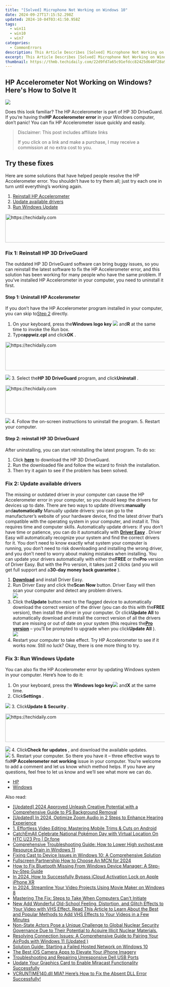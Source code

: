 ```yaml
---
title: "[Solved] Microphone Not Working on Windows 10"
date: 2024-09-27T17:15:52.298Z
updated: 2024-10-04T03:41:50.958Z
tags:
  - win11
  - win10
  - win7
categories:
  - CommonErrors
description: This Article Describes [Solved] Microphone Not Working on Windows 10
excerpt: This Article Describes [Solved] Microphone Not Working on Windows 10
thumbnail: https://thmb.techidaily.com/22d9fd7a65c91efdcc82425d640f28a9aea80bb6b14188ff789f4577f0c290a1.jpg
---
```


## HP Accelerometer Not Working on Windows? Here's How to Solve It

![](https://images.drivereasy.com/wp-content/uploads/2018/09/img_5b9a2aa75c8a0.png)

Does this look familiar?  The HP Accelerometer is part of HP 3D DriveGuard. If you’re having the**HP Accelerometer error** in your Windows computer, don’t panic! You can fix HP Accelerometer issue quickly and easily.

>  Disclaimer: This post includes affiliate links
>
>  If you click on a link and make a purchase, I may receive a commission at no extra cost to you.
>

## Try these fixes

 Here are some solutions that have helped people resolve the HP Accelerometer error. You shouldn’t have to try them all; just try each one in turn until everything’s working again.

1. [Reinstall HP Accelerometer](https://tools.techidaily.com/drivereasy/download/)
2. [Update available drivers](https://tools.techidaily.com/drivereasy/download/)
3. [Run Windows Update](https://tools.techidaily.com/drivereasy/download/)

<!-- affiliate ads begin -->
<a href="https://appsumo.8odi.net/c/5597632/2043593/7443" target="_top" id="2043593">
  <img src="//a.impactradius-go.com/display-ad/7443-2043593" border="0" alt="https://techidaily.com" width="728" height="90"/>
</a>
<img height="0" width="0" src="https://appsumo.8odi.net/i/5597632/2043593/7443" style="position:absolute;visibility:hidden;" border="0" />
<!-- affiliate ads end -->

### Fix 1: Reinstall HP 3D DriveGuard

 The outdated HP 3D DriveGuard software can bring buggy issues, so you can reinstall the latest software to fix the HP Accelerometer error, and this solution has been working for many people who have the same problem.  If you’ve installed HP Accelerometer in your computer, you need to uninstall it first.

#### Step 1: Uninstall HP Accelerometer

 If you don’t have the HP Accelerometer program installed in your computer, you can skip to[Step 2](https://tools.techidaily.com/drivereasy/download/) directly.

1. On your keyboard, press the**Windows logo key** ![](https://images.drivereasy.com/wp-content/uploads/2018/02/win-key-3.png) and**R** at the same time to invoke the Run box.
2. Type**appwiz.cpl** and click**OK** .  

<!-- affiliate ads begin -->
<a href="https://appsumo.8odi.net/c/5597632/2087409/7443" target="_top" id="2087409">
  <img src="//a.impactradius-go.com/display-ad/7443-2087409" border="0" alt="https://techidaily.com" width="728" height="90"/>
</a>
<img height="0" width="0" src="https://appsumo.8odi.net/i/5597632/2087409/7443" style="position:absolute;visibility:hidden;" border="0" />
<!-- affiliate ads end -->

![](https://images.drivereasy.com/wp-content/uploads/2018/09/img_5b9a2ce28f718.jpg)
3. Select the**HP 3D DriveGuard** program, and click**Uninstall** .  

<!-- affiliate ads begin -->
<a href="https://appsumo.8odi.net/c/5597632/2111967/7443" target="_top" id="2111967">
  <img src="//a.impactradius-go.com/display-ad/7443-2111967" border="0" alt="https://techidaily.com" width="728" height="90"/>
</a>
<img height="0" width="0" src="https://appsumo.8odi.net/i/5597632/2111967/7443" style="position:absolute;visibility:hidden;" border="0" />
<!-- affiliate ads end -->

![](https://images.drivereasy.com/wp-content/uploads/2018/09/Snap34-1.jpg)
4. Follow the on-screen instructions to uninstall the program.
5. Restart your computer.

#### Step 2: reinstall HP 3D DriveGuard

 After uninstalling, you can start reinstalling the latest program. To do so:

1. Click **[here](https://ftp.hp.com/pub/softpaq/sp84501-85000/sp84595.exe)**  to download the HP 3D DriveGuard.
2. Run the downloaded file and follow the wizard to finish the installation.
3. Then try it again to see if the problem has been solved.

### Fix 2: Update available drivers

 The missing or outdated driver in your computer can cause the HP Accelerometer error in your computer, so you should keep the drivers for devices up to date.  There are two ways to update drivers:**manually** and**automatically**  Manually update drivers: you can go to the manufacturer’s website of your hardware device, find the latest driver that’s compatible with the operating system in your computer, and install it. This requires time and computer skills.  Automatically update drivers: if you don’t have time or patience, you can do it automatically with **[Driver Easy](https://tools.techidaily.com/drivereasy/download/)**  .  Driver Easy will automatically recognize your system and find the correct drivers for it. You don’t need to know exactly what system your computer is running, you don’t need to risk downloading and installing the wrong driver, and you don’t need to worry about making mistakes when installing.  You can update your drivers automatically with either the**FREE** or the**Pro** version of Driver Easy. But with the Pro version, it takes just 2 clicks (and you will get full support and a**30-day money back guarantee** ).

1. [**Download**](https://tools.techidaily.com/drivereasy/download/) and install Driver Easy.
2. Run Driver Easy and click the**Scan Now** button. Driver Easy will then scan your computer and detect any problem drivers.  
![](https://images.drivereasy.com/wp-content/uploads/2018/09/img_5b9a3059f20b9.jpg)
3. Click the**Update** button next to the flagged device to automatically download the correct version of the driver (you can do this with the**FREE** version), then install the driver in your computer.  Or click**Update All** to automatically download and install the correct version of all the drivers that are missing or out of date on your system (this requires the[**Pro version**](https://tools.techidaily.com/drivereasy/download/) – you’ll be prompted to upgrade when you click**Update All** ).  
![](https://images.drivereasy.com/wp-content/uploads/2018/09/img_5b9a30425dc81.jpg)
4. Restart your computer to take effect.
 Try HP Accelerometer to see if it works now.  Still no luck? Okay, there is one more thing to try.

### Fix 3: Run Windows Update

 You can also fix the HP Accelerometer error by updating Windows system in your computer. Here’s how to do it:

1. On your keyboard, press the **Windows logo key![](https://images.drivereasy.com/wp-content/uploads/2018/02/win-key-3.png)**  and**X** at the same time.
2. Click**Settings** .  

![](https://images.drivereasy.com/wp-content/uploads/2018/09/img_5b9a30ae19d65.png)
3. Click**Update & Security** .  

<!-- affiliate ads begin -->
<a href="https://appsumo.8odi.net/c/5597632/2068408/7443" target="_top" id="2068408">
  <img src="//a.impactradius-go.com/display-ad/7443-2068408" border="0" alt="https://techidaily.com" width="728" height="90"/>
</a>
<img height="0" width="0" src="https://appsumo.8odi.net/i/5597632/2068408/7443" style="position:absolute;visibility:hidden;" border="0" />
<!-- affiliate ads end -->

![](https://images.drivereasy.com/wp-content/uploads/2018/09/img_5b9a30d38d24e.jpg)
4. Click**Check for updates** , and download the available updates.  
![](https://images.drivereasy.com/wp-content/uploads/2018/09/img_5b9a310223fd9.jpg)
5. Restart your computer.
  So there you have it – three effective ways to fix**HP Accelerometer not working** issue in your computer. You’re welcome to add a comment and let us know which method helps. If you have any questions, feel free to let us know and we’ll see what more we can do.

* [HP](https://tools.techidaily.com/drivereasy/download/)
* [Windows](https://tools.techidaily.com/drivereasy/download/)

<ins class="adsbygoogle"
     style="display:block"
     data-ad-format="autorelaxed"
     data-ad-client="ca-pub-7571918770474297"
     data-ad-slot="1223367746"></ins>

<ins class="adsbygoogle"
     style="display:block"
     data-ad-client="ca-pub-7571918770474297"
     data-ad-slot="8358498916"
     data-ad-format="auto"
     data-full-width-responsive="true"></ins>

<span class="atpl-alsoreadstyle">Also read:</span>
<div><ul>
<li><a href="https://fox-direct.techidaily.com/updated-2024-approved-unleash-creative-potential-with-a-comprehensive-guide-to-ps-background-removal/"><u>[Updated] 2024 Approved Unleash Creative Potential with a Comprehensive Guide to PS Background Removal</u></a></li>
<li><a href="https://screen-activity-recording.techidaily.com/updated-in-2024-optimize-zoom-audio-in-2-steps-to-enhance-hearing-experience/"><u>[Updated] In 2024, Optimize Zoom Audio in 2 Steps to Enhance Hearing Experience</u></a></li>
<li><a href="https://hardware-help.techidaily.com/1-effortless-video-editing-mastering-mobile-trims-and-cuts-on-android/"><u>1. Effortless Video Editing: Mastering Mobile Trims & Cuts on Android</u></a></li>
<li><a href="https://android-pokemon-go.techidaily.com/catchemall-celebrate-national-pokemon-day-with-virtual-location-on-htc-u23-pro-drfone-by-drfone-virtual-android/"><u>CatchEmAll Celebrate National Pokémon Day with Virtual Location On HTC U23 Pro | Dr.fone</u></a></li>
<li><a href="https://win-howtos.techidaily.com/comprehensive-troubleshooting-guide-how-to-lower-high-svchostexe-resource-drain-in-windows-11/"><u>Comprehensive Troubleshooting Guide: How to Lower High svchost.exe Resource Drain in Windows 11</u></a></li>
<li><a href="https://win-howtos.techidaily.com/fixing-cast-to-device-issues-in-windows-10-a-comprehensive-solution/"><u>Fixing Cast to Device Issues in Windows 10: A Comprehensive Solution</u></a></li>
<li><a href="https://youtube-sure.techidaily.com/creen-partnership-how-to-choose-an-mcn-for-2024/"><u>Fullscreen Partnership How to Choose An MCN for 2024</u></a></li>
<li><a href="https://win-howtos.techidaily.com/how-to-fix-bluetooth-missing-from-windows-device-manager-a-step-by-step-guide/"><u>How to Fix Bluetooth Missing From Windows Device Manager: A Step-by-Step Guide</u></a></li>
<li><a href="https://activate-lock.techidaily.com/in-2024-how-to-successfully-bypass-icloud-activation-lock-on-apple-iphone-xr-by-drfone-ios/"><u>In 2024, How to Successfully Bypass iCloud Activation Lock on Apple iPhone XR</u></a></li>
<li><a href="https://fox-info.techidaily.com/in-2024-streamline-your-video-projects-using-movie-maker-on-windows-8/"><u>In 2024, Streamline Your Video Projects Using Movie Maker on Windows 8</u></a></li>
<li><a href="https://win-howtos.techidaily.com/mastering-the-fix-steps-to-take-when-computers-cant-initiate/"><u>Mastering The Fix: Steps to Take When Computers Can't Initiate</u></a></li>
<li><a href="https://ai-vdieo-software.techidaily.com/new-add-wonderful-old-school-feeling-distortion-and-glitch-effects-to-your-video-with-vhs-effect-read-this-article-to-learn-about-the-best-and-popular-metho/"><u>New Add Wonderful Old-School Feeling, Distortion, and Glitch Effects to Your Video with VHS Effect. Read This Article to Learn About the Best and Popular Methods to Add VHS Effects to Your Videos in a Few Minutes</u></a></li>
<li><a href="https://driver-download.techidaily.com/1722978221859-non-state-actors-pose-a-unique-challenge-to-global-nuclear-security-governance-due-to-their-potential-to-acquire-illicit-nuclear-materials/"><u>Non-State Actors Pose a Unique Challenge to Global Nuclear Security Governance Due to Their Potential to Acquire Illicit Nuclear Materials.</u></a></li>
<li><a href="https://win-howtos.techidaily.com/resolving-connection-issues-a-comprehensive-guide-to-pairing-your-airpods-with-windows-11-updated/"><u>Resolving Connection Issues: A Comprehensive Guide to Pairing Your AirPods with Windows 11 (Updated )</u></a></li>
<li><a href="https://win-howtos.techidaily.com/solution-guide-starting-a-failed-hosted-network-on-windows-10/"><u>Solution Guide: Starting a Failed Hosted Network on Windows 10</u></a></li>
<li><a href="https://article-tips.techidaily.com/the-best-ios-camera-apps-to-elevate-your-iphone-imagery/"><u>The Best iOS Camera Apps to Elevate Your iPhone Imagery</u></a></li>
<li><a href="https://win-howtos.techidaily.com/troubleshooting-and-repairing-unresponsive-dell-usb-ports/"><u>Troubleshooting and Repairing Unresponsive Dell USB Ports</u></a></li>
<li><a href="https://win-howtos.techidaily.com/update-your-graphics-card-to-enable-miracast-functionality-successfully/"><u>Update Your Graphics Card to Enable Miracast Functionality Successfully</u></a></li>
<li><a href="https://win-howtos.techidaily.com/vcruntime140dll-mia-heres-how-to-fix-the-absent-dll-error-successfully/"><u>VCRUNTIME140.dll MIA? Here’s How to Fix the Absent DLL Error Successfully!</u></a></li>
</ul></div>

